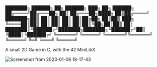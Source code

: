 ███████╗ ██████╗         ██╗      ██████╗ ███╗   ██╗ ██████╗
██╔════╝██╔═══██╗        ██║     ██╔═══██╗████╗  ██║██╔════╝ 
███████╗██║   ██║        ██║     ██║   ██║██╔██╗ ██║██║  ███╗
╚════██║██║   ██║        ██║     ██║   ██║██║╚██╗██║██║   ██║
███████║╚██████╔╝███████╗███████╗╚██████╔╝██║ ╚████║╚██████╔╝
╚══════╝ ╚═════╝ ╚══════╝╚══════╝ ╚═════╝ ╚═╝  ╚═══╝ ╚═════╝ 


A small 2D Game in C, with the 42 MiniLibX.

![Screenshot from 2023-01-06 18-17-43](https://user-images.githubusercontent.com/107865727/211098506-94e298a4-50ed-4f34-865c-2f2714056c3e.png)
